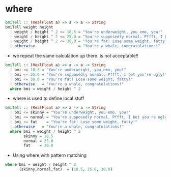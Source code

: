 # where

```haskell
bmiTell :: (RealFloat a) => a -> a -> String
bmiTell weight height
  | weight / height ^ 2 <= 18.5 = "You're underweight, you emo, you!"
  | weight / height ^ 2 <= 25.0 = "You're supposedly normal. Pffft, I bet you're ugly!"
  | weight / height ^ 2 <= 30.0 = "You're fat! Lose some weight, fatty!"
  | otherwise                   = "You're a whale, congratulations!"
```

- we repeat the same calculation up there. Is not acceptable!!

```haskell
bmiTell :: (RealFloat a) => a -> a -> String
  | bmi <= 18.5 = "You're underweight, you emo, you!"
  | bmi <= 25.0 = "You're supposedly normal. Pffft, I bet you're ugly!"
  | bmi <= 30.0 = "You're fat! Lose some weight, fatty!"
  | otherwise   = "You're a whale, congratulations!"
  where bmi = weight / height ^ 2
```

- where is used to define local stuff

```haskell
bmiTell :: (RealFloat a) => a -> a -> String
  | bmi <= skinny = "You're underweight, you emo, you!"
  | bmi <= normal = "You're supposedly normal. Pffft, I bet you're ugly!"
  | bmi <= fat    = "You're fat! Lose some weight, fatty!"
  | otherwise   = "You're a whale, congratulations!"
  where bmi = weight / height ^ 2
        skinny = 18.5
        normal = 25.0
        fat    = 30.0
```

- Using where with pattern matching

```haskell
where bmi = weight / height ^ 2
      (skinny,normal,fat)  = (18.5, 25.0, 30.0)
```
